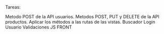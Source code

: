 ﻿Tareas:

Metodo POST de la API usuarios.
Metodos POST, PUT y DELETE de la API productos.
Aplicar los métodos a las rutas de las vistas.
Buscador
Login Usuario
Validaciones JS FRONT
